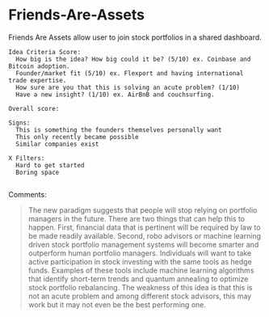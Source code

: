 # Friends-Are-Assets
Friends Are Assets allow user to join stock portfolios in a shared dashboard.

```
Idea Criteria Score:
  How big is the idea? How big could it be? (5/10) ex. Coinbase and Bitcoin adoption.
  Founder/market fit (5/10) ex. Flexport and having international trade expertise.
  How sure are you that this is solving an acute problem? (1/10) 
  Have a new insight? (1/10) ex. AirBnB and couchsurfing. 

Overall score:

Signs:
  This is something the founders themselves personally want
  This only recently became possible
  Similar companies exist
  
X Filters:
  Hard to get started
  Boring space
    
```
Comments:

> The new paradigm suggests that people will stop relying on portfolio managers in the future. There are two things that can help this to happen. First, financial data that is pertinent will be required by law to be made readily available. Second, robo advisors or machine learning driven stock portfolio management systems will become smarter and outperform human portfolio managers. Individuals will want to take active participation in stock investing with the same tools as hedge funds. Examples of these tools include machine learning algorithms that identify short-term trends and quantum annealing to optimize stock portfolio rebalancing. The weakness of this idea is that this is not an acute problem and among different stock advisors, this may work but it may not even be the best performing one.
